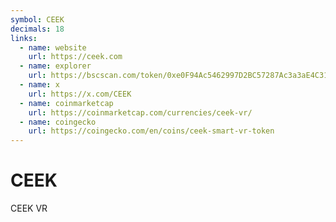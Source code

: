 ```yaml
---
symbol: CEEK
decimals: 18
links:
  - name: website
    url: https://ceek.com
  - name: explorer
    url: https://bscscan.com/token/0xe0F94Ac5462997D2BC57287Ac3a3aE4C31345D66
  - name: x
    url: https://x.com/CEEK
  - name: coinmarketcap
    url: https://coinmarketcap.com/currencies/ceek-vr/
  - name: coingecko
    url: https://coingecko.com/en/coins/ceek-smart-vr-token
---
```


# CEEK

CEEK VR
